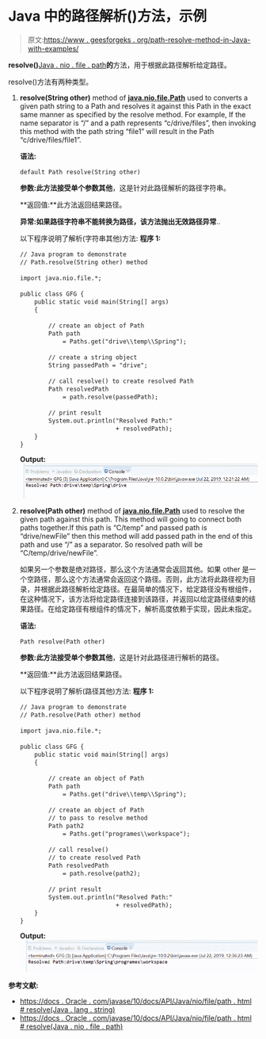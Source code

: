 # Java 中的路径解析()方法，示例

> 原文:[https://www . geesforgeks . org/path-resolve-method-in-Java-with-examples/](https://www.geeksforgeeks.org/path-resolve-method-in-java-with-examples/)

**resolve()**[Java . nio . file . path](https://www.geeksforgeeks.org/tag/java-path/)**的**方法，用于根据此路径解析给定路径。

resolve()方法有两种类型。

1.  **resolve(String other)** method of **[java.nio.file.Path](https://www.geeksforgeeks.org/tag/java-path/)** used to converts a given path string to a Path and resolves it against this Path in the exact same manner as specified by the resolve method. For example, If the name separator is “/” and a path represents “c/drive/files”, then invoking this method with the path string “file1” will result in the Path “c/drive/files/file1”.

    **语法:**

    ```
    default Path resolve(String other)

    ```

    **参数:**此方法接受单个参数**其他**，这是针对此路径解析的路径字符串。

    **返回值:**此方法返回结果路径。

    **异常:**如果路径字符串不能转换为路径，该方法抛出**无效路径异常**..

    以下程序说明了解析(字符串其他)方法:
    **程序 1:**

    ```
    // Java program to demonstrate
    // Path.resolve(String other) method

    import java.nio.file.*;

    public class GFG {
        public static void main(String[] args)
        {

            // create an object of Path
            Path path
                = Paths.get("drive\\temp\\Spring");

            // create a string object
            String passedPath = "drive";

            // call resolve() to create resolved Path
            Path resolvedPath
                = path.resolve(passedPath);

            // print result
            System.out.println("Resolved Path:"
                               + resolvedPath);
        }
    }
    ```

    **Output:**![](img/8180fc5ec1891ce3a03d57389723313b.png)
2.  **resolve(Path other)** method of **[java.nio.file.Path](https://www.geeksforgeeks.org/tag/java-path/)** used to resolve the given path against this path. This method will going to connect both paths together.If this path is “C/temp” and passed path is “drive/newFile” then this method will add passed path in the end of this path and use “/” as a separator. So resolved path will be “C/temp/drive/newFile”.

    如果另一个参数是绝对路径，那么这个方法通常会返回其他。如果 other 是一个空路径，那么这个方法通常会返回这个路径。否则，此方法将此路径视为目录，并根据此路径解析给定路径。在最简单的情况下，给定路径没有根组件，在这种情况下，该方法将给定路径连接到该路径，并返回以给定路径结束的结果路径。在给定路径有根组件的情况下，解析高度依赖于实现，因此未指定。

    **语法:**

    ```
    Path resolve(Path other)

    ```

    **参数:**此方法接受单个参数**其他**，这是针对此路径进行解析的路径。

    **返回值:**此方法返回结果路径。

    以下程序说明了解析(路径其他)方法:
    **程序 1:**

    ```
    // Java program to demonstrate
    // Path.resolve(Path other) method

    import java.nio.file.*;

    public class GFG {
        public static void main(String[] args)
        {

            // create an object of Path
            Path path
                = Paths.get("drive\\temp\\Spring");

            // create an object of Path
            // to pass to resolve method
            Path path2
                = Paths.get("programes\\workspace");

            // call resolve()
            // to create resolved Path
            Path resolvedPath
                = path.resolve(path2);

            // print result
            System.out.println("Resolved Path:"
                               + resolvedPath);
        }
    }
    ```

    **Output:**![](img/b4ca3e5c3af84f4e7eec05b0d1581a63.png)

**参考文献:**

*   [https://docs . Oracle . com/javase/10/docs/API/Java/nio/file/path . html # resolve(Java . lang . string)](https://docs.oracle.com/javase/10/docs/api/java/nio/file/Path.html#resolve(java.lang.String))
*   [https://docs . Oracle . com/javase/10/docs/API/Java/nio/file/path . html # resolve(Java . nio . file . path)](https://docs.oracle.com/javase/10/docs/api/java/nio/file/Path.html#resolve(java.nio.file.Path))